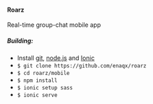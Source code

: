 #### Roarz
Real-time group-chat mobile app

##### Building:
 * Install [git](http://git-scm.com/), [node.js](http://nodejs.org/) and 
  [Ionic](http://ionicframework.com/getting-started/)
 * `$ git clone https://github.com/enaqx/roarz`
 * `$ cd roarz/mobile`
 * `$ npm install`
 * `$ ionic setup sass`
 * `$ ionic serve`
